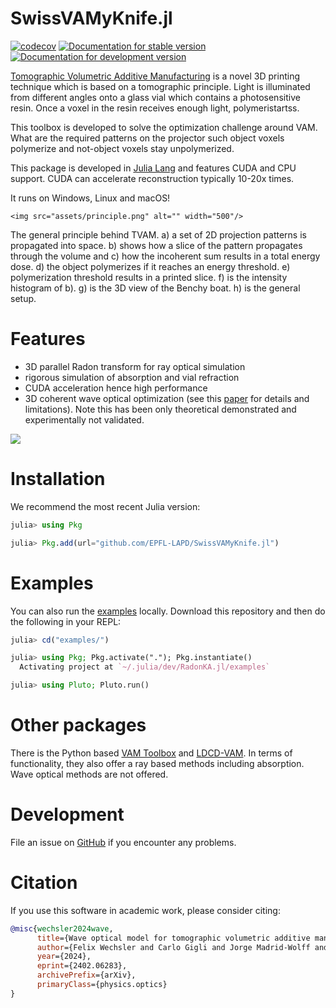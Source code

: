# SwissVAMyKnife.jl
[![codecov](https://codecov.io/gh/EPFL-LAPD/SwissVAMyKnife.jl/graph/badge.svg?token=JZYHT3P3B7)](https://codecov.io/gh/EPFL-LAPD/SwissVAMyKnife.jl) [![Documentation for stable version](https://img.shields.io/badge/docs-stable-blue.svg)](https://roflmaostc.github.io/SwissVAMyKnife.jl/stable) [![Documentation for development version](https://img.shields.io/badge/docs-main-blue.svg)](https://roflmaostc.github.io/SwissVAMyKnife.jl/dev)

[Tomographic Volumetric Additive Manufacturing](https://www.nature.com/articles/s41467-020-14630-4) is a novel 3D printing technique
which is based on a tomographic principle.
Light is illuminated from different angles onto a glass vial which contains a photosensitive resin.
Once a voxel in the resin receives enough light, polymeristartss.

This toolbox is developed to solve the optimization challenge around VAM.
What are the required patterns on the projector such object voxels polymerize and not-object voxels
stay unpolymerized.

This package is developed in [Julia Lang](https://julialang.org/) and features CUDA and CPU support. CUDA can accelerate reconstruction typically 10-20x times.

It runs on Windows, Linux and macOS!

```@raw html
<img src="assets/principle.png" alt="" width="500"/>
```
The general principle behind TVAM. a) a set of 2D projection patterns is
propagated into space. b) shows how a slice of the pattern propagates through the
volume and c) how the incoherent sum results in a total energy dose. d) the object
polymerizes if it reaches an energy threshold. e) polymerization threshold results in a
printed slice. f) is the intensity histogram of b). g) is the 3D view of the Benchy boat.
h) is the general setup.

# Features
* 3D parallel Radon transform for ray optical simulation 
* rigorous simulation of absorption and vial refraction
* CUDA acceleration hence high performance
* 3D coherent wave optical optimization (see this [paper](https://arxiv.org/abs/2402.06283) for details and limitations). Note this has been only theoretical demonstrated and experimentally not validated.



![](../assets/principle.png)


# Installation
We recommend the most recent Julia version:
```julia
julia> using Pkg

julia> Pkg.add(url="github.com/EPFL-LAPD/SwissVAMyKnife.jl")
```

# Examples
You can also run the [examples](https://github.com/EPFL-LAPD/SwissVAMyKnife.jl/tree/main/examples) locally.
Download this repository and then do the following in your REPL:
```julia
julia> cd("examples/")

julia> using Pkg; Pkg.activate("."); Pkg.instantiate()
  Activating project at `~/.julia/dev/RadonKA.jl/examples`

julia> using Pluto; Pluto.run()
```


# Other packages
There is the Python based [VAM Toolbox](https://github.com/computed-axial-lithography/VAMToolbox) and [LDCD-VAM](https://github.com/facebookresearch/LDCT-VAM/). 
In terms of functionality, they also offer a ray based methods including absorption.
Wave optical methods are not offered.

# Development
File an issue on [GitHub](https://github.com/EPFL-LAPD/SwissVAMyKnife.jl) if you encounter any problems.


# Citation
If you use this software in academic work, please consider citing:
```bibtex
@misc{wechsler2024wave,
      title={Wave optical model for tomographic volumetric additive manufacturing},
      author={Felix Wechsler and Carlo Gigli and Jorge Madrid-Wolff and Christophe Moser},
      year={2024},
      eprint={2402.06283},
      archivePrefix={arXiv},
      primaryClass={physics.optics}
}
```
